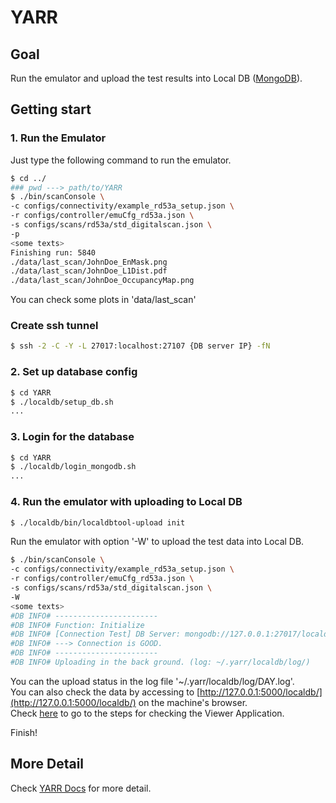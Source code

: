 # YARR

## Goal

Run the emulator and upload the test results into Local DB ([MongoDB](database_demonstration_mongodb.md)).

## Getting start

### 1. Run the Emulator

Just type the following command to run the emulator.

```bash
$ cd ../
### pwd ---> path/to/YARR
$ ./bin/scanConsole \
-c configs/connectivity/example_rd53a_setup.json \
-r configs/controller/emuCfg_rd53a.json \
-s configs/scans/rd53a/std_digitalscan.json \
-p
<some texts>
Finishing run: 5840
./data/last_scan/JohnDoe_EnMask.png
./data/last_scan/JohnDoe_L1Dist.pdf
./data/last_scan/JohnDoe_OccupancyMap.png
```

You can check some plots in 'data/last_scan'

### Create ssh tunnel
```bash
$ ssh -2 -C -Y -L 27017:localhost:27107 {DB server IP} -fN
```


### 2. Set up database config
```bash
$ cd YARR
$ ./localdb/setup_db.sh
...
```

### 3. Login for the database 
```bash
$ cd YARR
$ ./localdb/login_mongodb.sh
...
```

### 4. Run the emulator with uploading to Local DB

```bash
$ ./localdb/bin/localdbtool-upload init
```

Run the emulator with option '-W' to upload the test data into Local DB.

```bash
$ ./bin/scanConsole \
-c configs/connectivity/example_rd53a_setup.json \
-r configs/controller/emuCfg_rd53a.json \
-s configs/scans/rd53a/std_digitalscan.json \
-W
<some texts>
#DB INFO# -----------------------
#DB INFO# Function: Initialize
#DB INFO# [Connection Test] DB Server: mongodb://127.0.0.1:27017/localdb
#DB INFO# ---> Connection is GOOD.
#DB INFO# -----------------------
#DB INFO# Uploading in the back ground. (log: ~/.yarr/localdb/log/)
```

You can the upload status in the log file '~/.yarr/localdb/log/DAY.log'.<br>
You can also check the data by accessing to [http://127.0.0.1:5000/localdb/](http://127.0.0.1:5000/localdb/) on the machine's browser.<br>
Check [here](database_demonstration_viewer.md) to go to the steps for checking the Viewer Application.

Finish!

## More Detail

Check [YARR Docs](https://yarr.readthedocs.io/en/latest/) for more detail.
